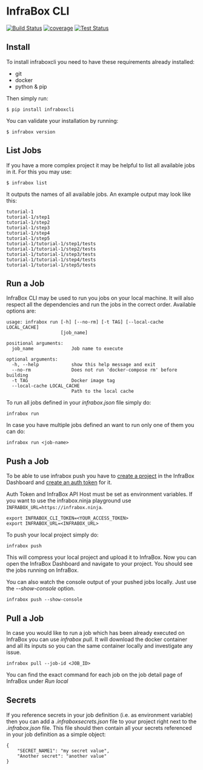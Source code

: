 # InfraBox CLI
[![Build Status](https://infrabox.ninja/api/v1/projects/6055cd3b-f37f-48a1-bc04-010b2e2aeb68/state.svg)](https://infrabox.ninja/dashboard/#/project/ib-cli)
[![coverage](https://infrabox.ninja/api/v1/projects/6055cd3b-f37f-48a1-bc04-010b2e2aeb68/badge.svg?subject=coverage&job_name=pyinfrabox)](https://infrabox.ninja/dashboard/#/project/ib-cli)
[![Test Status](https://infrabox.ninja/api/v1/projects/6055cd3b-f37f-48a1-bc04-010b2e2aeb68/tests.svg)](https://infrabox.ninja/dashboard/#/project/ib-cli)

## Install
To install infraboxcli you need to have these requirements already installed:

- git
- docker
- python & pip

Then simply run:

    $ pip install infraboxcli

You can validate your installation by running:

    $ infrabox version

## List Jobs
If you have a more complex project it may be helpful to list all available jobs in it. For this you may use:

    $ infrabox list

It outputs the names of all available jobs. An example output may look like this:

    tutorial-1
    tutorial-1/step1
    tutorial-1/step2
    tutorial-1/step3
    tutorial-1/step4
    tutorial-1/step5
    tutorial-1/tutorial-1/step1/tests
    tutorial-1/tutorial-1/step2/tests
    tutorial-1/tutorial-1/step3/tests
    tutorial-1/tutorial-1/step4/tests
    tutorial-1/tutorial-1/step5/tests

## Run a Job
InfraBox CLI may be used to run you jobs on your local machine. It will also respect all the dependencies and run the jobs in the correct order. Available options are:

	usage: infrabox run [-h] [--no-rm] [-t TAG] [--local-cache LOCAL_CACHE]
						[job_name]

	positional arguments:
	  job_name              Job name to execute

	optional arguments:
	  -h, --help            show this help message and exit
	  --no-rm               Does not run 'docker-compose rm' before building
	  -t TAG                Docker image tag
	  --local-cache LOCAL_CACHE
							Path to the local cache

To run all jobs defined in your _infrabox.json_ file simply do:

    infrabox run


In case you have multiple jobs defined an want to run only one of them you can do:

    infrabox run <job-name>

## Push a Job
To be able to use infrabox push you have to [create a project](https://infrabox.ninja/docs/#create-upload-project) in the InfraBox Dashboard and [create an auth token](https://infrabox.ninja/docs/#create-auth-token) for it.

Auth Token and InfraBox API Host must be set as environment variables. If you want to use the infrabox.ninja playground use `INFRABOX_URL=https://infrabox.ninja`.

    export INFRABOX_CLI_TOKEN=<YOUR_ACCESS_TOKEN>
    export INFRABOX_URL=<INFRABOX_URL>

To push your local project simply do:

    infrabox push

This will compress your local project and upload it to InfraBox. Now you can open the InfraBox Dashboard and navigate to your project. You should see the jobs running on InfraBox.

You can also watch the console output of your pushed jobs locally. Just use the _--show-console_ option.

    infrabox push --show-console

## Pull a Job
In case you would like to run a job which has been already executed on InfraBox you can use _infrabox pull_. It will download the docker container and all its inputs so you can the same container locally and investigate any issue.

    infrabox pull --job-id <JOB_ID>

You can find the exact command for each job on the job detail page of InfraBox under _Run local_

## Secrets
If you reference secrets in your job definition (i.e. as environment variable) then you can add a _.infraboxsecrets.json_ file to your project right next to the _.infrabox.json_ file. This file should then contain all your secrets referenced in your job definition as a simple object:

    {
        "SECRET_NAME1": "my secret value",
        "Another secret": "another value"
    }
